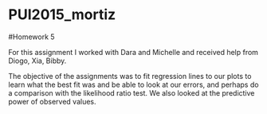 # PUI2015_mortiz

#Homework 5

For this assignment I worked with Dara and Michelle and received help from Diogo, Xia, Bibby.

The objective of the assignments was to fit regression lines to our plots to learn what the best fit was and be able to look at our errors, and perhaps do a comparison with the likelihood ratio test. We also looked at the predictive power of observed values.


